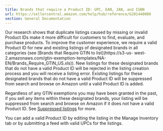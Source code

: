 ```yaml
---
title: Brands that require a Product ID: UPC, EAN, JAN, and ISBN
url: https://sellercentral.amazon.com/help/hub/reference/G201440080
section: General Documentation
---
```


Our research shows that duplicate listings caused by missing or invalid
Product IDs make it more difficult for customers to find, evaluate, and
purchase products. To improve the customer experience, we require a valid
Product ID for new and existing listings of designated brands in all
categories (see [Brands that Require GTIN to list](https://s3-us-
west-2.amazonaws.com/gtin-exemption-templates/NA-
EN/Brands_Require_GTIN_US.xls)). New listings for these designated brands that
do not have a valid Product ID will be rejected in the listing creation
process and you will receive a listing error. Existing listings for these
designated brands that do not have a valid Product ID will be suppressed from
search and browse on Amazon until a valid Product ID is added.

Regardless of any GTIN exemptions you may have been granted in the past, if
you sell any items within these designated brands, your listing will be
suppressed from search and browse on Amazon if it does not have a valid
Product ID. See [Suppressed listings](/gp/help/G200898440) for more.

You can add a valid Product ID by editing the listing in the Manage Inventory
tab or by submitting a feed with valid UPCs for the listings.

